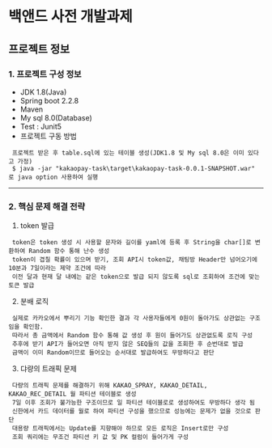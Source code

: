 # 백앤드 사전 개발과제

## 프로젝트 정보

### 1. 프로젝트 구성 정보
+ JDK 1.8(Java)
+ Spring boot 2.2.8
+ Maven
+ My sql 8.0(Database)
+ Test : Junit5
+ 프로젝트 구동 방법 
```
 프로젝트 받은 후 table.sql에 있는 테이블 생성(JDK1.8 및 My sql 8.0은 이미 있다고 가정)
 $ java -jar "kakaopay-task\target\kakaopay-task-0.0.1-SNAPSHOT.war" 로 java option 사용하여 실행
```

------------

### 2. 핵심 문제 해결 전략
1. token 발급
```
 token은 token 생성 시 사용할 문자와 길이를 yaml에 등록 후 String을 char[]로 변환하여 Random 함수 통해 난수 생성
 token이 겹칠 확률이 있으며 받기, 조회 API시 token값, 채팅방 Header만 넘어오기에 10분과 7일이라는 제약 조건에 따라
 이전 달과 현재 달 내에는 같은 token으로 발급 되지 않도록 sql로 조회하여 조건에 맞는 토큰 발급
```

2. 분배 로직
```
 실제로 카카오에서 뿌리기 기능 확인한 결과 각 사용자들에게 0원이 돌아가도 상관없는 구조임을 확인함.
 따라서 총 금액에서 Random 함수 통해 값 생성 후 원이 들어가도 상관없도록 로직 구성
 추후에 받기 API가 들어오면 아직 받지 않은 SEQ들의 값을 조회한 후 순번대로 발급
 금액이 이미 Random이므로 들어오는 순서대로 발급하여도 무방하다고 판단
```

3. 댜량의 트래픽 문제
```
 다량의 트래픽 문제를 해결하기 위해 KAKAO_SPRAY, KAKAO_DETAIL, KAKAO_REC_DETAIL 월 파티션 테이블로 생성
 7일 이후 조회가 불가능한 구조이므로 일 파티션 테이블로로 생성하여도 무방하다 생각 됨
 신한에서 카드 데이터를 월로 하여 파티션 구성을 했으므로 성능에는 문제가 없을 것으로 판단
 대용량 트래픽에서는 Update를 지향해야 하므로 모든 로직은 Insert로만 구성
 조회 쿼리에는 무조건 파티션 키 값 및 PK 컬럼이 들어가게 구성
```
